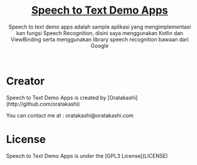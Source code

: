 <p align="center">
  <a href="#">
		<h1 align="center">Speech to Text Demo Apps</h1>
  </a>
</p>
<p align="center">
  Speech to text demo apps adalah sample aplikasi yang mengimplementasi kan fungsi Speech Recognition, disini saya menggunakan Kotlin dan ViewBinding serta menggunakan library speech recognition bawaan dari Google
</p>
<br>
 <h1>Creator</h1>
 <p>Speech to Text Demo Apps is created by [Oratakashi](http://github.com/oratakashi)</p>
 <p>You can contact me at : oratakashi@oratakashi.com</p>
 <h1>License</h1>
 <p>Speech to Text Demo Apps is under the [GPL3 License](LICENSE)</p>
